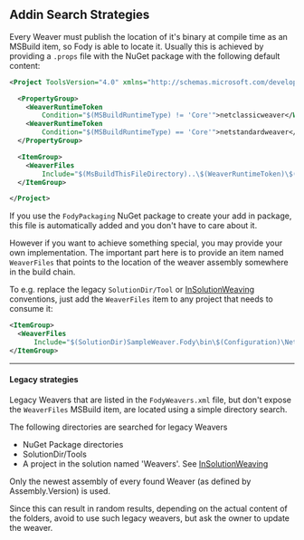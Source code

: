 ﻿## Addin Search Strategies ##

Every Weaver must publish the location of it's binary at compile time as an MSBuild item, so Fody is able to locate it. 
Usually this is achieved by providing a `.props` file with the NuGet package with the following default content:

```xml
﻿<Project ToolsVersion="4.0" xmlns="http://schemas.microsoft.com/developer/msbuild/2003">

  <PropertyGroup>
    <WeaverRuntimeToken
        Condition="$(MSBuildRuntimeType) != 'Core'">netclassicweaver</WeaverRuntimeToken>
    <WeaverRuntimeToken
        Condition="$(MSBuildRuntimeType) == 'Core'">netstandardweaver</WeaverRuntimeToken>
  </PropertyGroup>

  <ItemGroup>
    <WeaverFiles
        Include="$(MsBuildThisFileDirectory)..\$(WeaverRuntimeToken)\$(MSBuildThisFileName).dll" />
  </ItemGroup>

</Project>
```

If you use the `FodyPackaging` NuGet package to create your add in package, this file is automatically added 
and you don't have to care about it.

However if you want to achieve something special, you may provide your own implementation.
The important part here is to provide an item named `WeaverFiles` that points to the location of the weaver assembly 
somewhere in the build chain. 

To e.g. replace the legacy `SolutionDir/Tool` or [InSolutionWeaving](InSolutionWeaving) conventions, just add the `WeaverFiles` item 
to any project that needs to consume it:

```xml
<ItemGroup>
  <WeaverFiles
      Include="$(SolutionDir)SampleWeaver.Fody\bin\$(Configuration)\Net46\SampleWeaver.Fody.dll" />
</ItemGroup>
```

---

#### Legacy strategies

Legacy Weavers that are listed in the `FodyWeavers.xml` file, but don't expose the `WeaverFiles` 
MSBuild item, are located using a simple directory search.

The following directories are searched for legacy Weavers

 * NuGet Package directories
 * SolutionDir/Tools
 * A project in the solution named 'Weavers'. See [InSolutionWeaving](InSolutionWeaving)

Only the newest assembly of every found Weaver (as defined by Assembly.Version) is used.

Since this can result in random results, depending on the actual content of the folders, 
avoid to use such legacy weavers, but ask the owner to update the weaver.